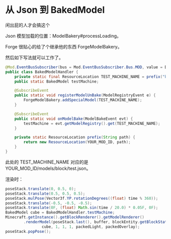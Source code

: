 # 从 Json 到 BakedModel
闲出屁的人才会搞这个

Json 模型加载的位置：ModelBakery#processLoading。

Forge 很贴心的给了个继承他的东西 ForgeModelBakery。

然后如下写法就可以工作了。

```java
@Mod.EventBusSubscriber(bus = Mod.EventBusSubscriber.Bus.MOD, value = Dist.CLIENT)
public class BakedModelHandler {
    private static final ResourceLocation TEST_MACHINE_NAME = prefix("block/test");
    public static BakedModel testMachine;

    @SubscribeEvent
    public static void registerModelUnBake(ModelRegistryEvent e) {
        ForgeModelBakery.addSpecialModel(TEST_MACHINE_NAME);
    }

    @SubscribeEvent
    public static void onModelBake(ModelBakeEvent evt) {
        testMachine = evt.getModelRegistry().get(TEST_MACHINE_NAME);
    }

    private static ResourceLocation prefix(String path) {
        return new ResourceLocation(YOUR_MOD_ID, path);
    }
}
```

此处的 TEST_MACHINE_NAME 对应的是 YOUR_MOD_ID/models/block/test.json。

渲染时：

```java
poseStack.translate(0, 0.5, 0);
poseStack.translate(0.5, 0.5, 0.5);
poseStack.mulPose(Vector3f.YP.rotationDegrees((float) time % 360));
poseStack.translate(-0.5, -0.5, -0.5);
poseStack.translate(0F, (float) Math.sin(time / 20.0) * 0.05F, 0F);
BakedModel cube = BakedModelHandler.testMachine;
Minecraft.getInstance().getBlockRenderer().getModelRenderer()
        .renderModel(poseStack.last(), buffer, blockEntity.getBlockState(),
                cube, 1, 1, 1, packedLight, packedOverlay);
poseStack.popPose();
```